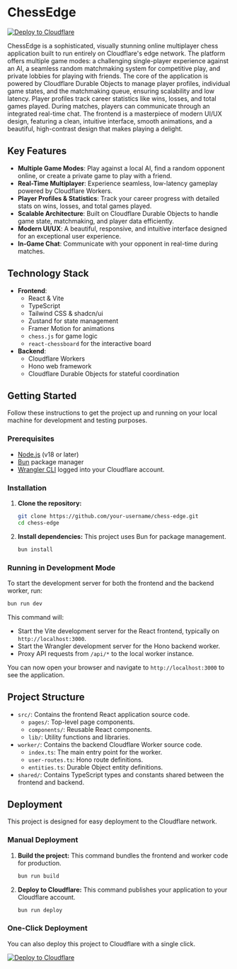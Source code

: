 # ChessEdge

[![Deploy to Cloudflare](https://deploy.workers.cloudflare.com/button)](https://deploy.workers.cloudflare.com/?url=https://github.com/IshigamiSenku123/generated-app-20251008-12563)

ChessEdge is a sophisticated, visually stunning online multiplayer chess application built to run entirely on Cloudflare's edge network. The platform offers multiple game modes: a challenging single-player experience against an AI, a seamless random matchmaking system for competitive play, and private lobbies for playing with friends. The core of the application is powered by Cloudflare Durable Objects to manage player profiles, individual game states, and the matchmaking queue, ensuring scalability and low latency. Player profiles track career statistics like wins, losses, and total games played. During matches, players can communicate through an integrated real-time chat. The frontend is a masterpiece of modern UI/UX design, featuring a clean, intuitive interface, smooth animations, and a beautiful, high-contrast design that makes playing a delight.

## Key Features

-   **Multiple Game Modes**: Play against a local AI, find a random opponent online, or create a private game to play with a friend.
-   **Real-Time Multiplayer**: Experience seamless, low-latency gameplay powered by Cloudflare Workers.
-   **Player Profiles & Statistics**: Track your career progress with detailed stats on wins, losses, and total games played.
-   **Scalable Architecture**: Built on Cloudflare Durable Objects to handle game state, matchmaking, and player data efficiently.
-   **Modern UI/UX**: A beautiful, responsive, and intuitive interface designed for an exceptional user experience.
-   **In-Game Chat**: Communicate with your opponent in real-time during matches.

## Technology Stack

-   **Frontend**:
    -   React & Vite
    -   TypeScript
    -   Tailwind CSS & shadcn/ui
    -   Zustand for state management
    -   Framer Motion for animations
    -   `chess.js` for game logic
    -   `react-chessboard` for the interactive board
-   **Backend**:
    -   Cloudflare Workers
    -   Hono web framework
    -   Cloudflare Durable Objects for stateful coordination

## Getting Started

Follow these instructions to get the project up and running on your local machine for development and testing purposes.

### Prerequisites

-   [Node.js](https://nodejs.org/) (v18 or later)
-   [Bun](https://bun.sh/) package manager
-   [Wrangler CLI](https://developers.cloudflare.com/workers/wrangler/install-and-update/) logged into your Cloudflare account.

### Installation

1.  **Clone the repository:**
    ```bash
    git clone https://github.com/your-username/chess-edge.git
    cd chess-edge
    ```

2.  **Install dependencies:**
    This project uses Bun for package management.
    ```bash
    bun install
    ```

### Running in Development Mode

To start the development server for both the frontend and the backend worker, run:

```bash
bun run dev
```

This command will:
-   Start the Vite development server for the React frontend, typically on `http://localhost:3000`.
-   Start the Wrangler development server for the Hono backend worker.
-   Proxy API requests from `/api/*` to the local worker instance.

You can now open your browser and navigate to `http://localhost:3000` to see the application.

## Project Structure

-   `src/`: Contains the frontend React application source code.
    -   `pages/`: Top-level page components.
    -   `components/`: Reusable React components.
    -   `lib/`: Utility functions and libraries.
-   `worker/`: Contains the backend Cloudflare Worker source code.
    -   `index.ts`: The main entry point for the worker.
    -   `user-routes.ts`: Hono route definitions.
    -   `entities.ts`: Durable Object entity definitions.
-   `shared/`: Contains TypeScript types and constants shared between the frontend and backend.

## Deployment

This project is designed for easy deployment to the Cloudflare network.

### Manual Deployment

1.  **Build the project:**
    This command bundles the frontend and worker code for production.
    ```bash
    bun run build
    ```

2.  **Deploy to Cloudflare:**
    This command publishes your application to your Cloudflare account.
    ```bash
    bun run deploy
    ```

### One-Click Deployment

You can also deploy this project to Cloudflare with a single click.

[![Deploy to Cloudflare](https://deploy.workers.cloudflare.com/button)](https://deploy.workers.cloudflare.com/?url=https://github.com/IshigamiSenku123/generated-app-20251008-12563)